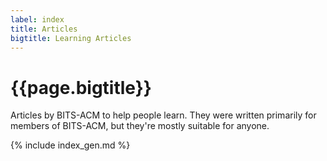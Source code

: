 ```yaml
---
label: index
title: Articles
bigtitle: Learning Articles
---
```


# {{page.bigtitle}}

Articles by BITS-ACM to help people learn.
They were written primarily for members of BITS-ACM, but they're mostly suitable for anyone.

{% include index_gen.md %}
